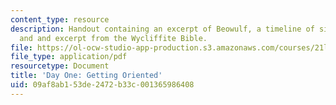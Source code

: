 ```yaml
---
content_type: resource
description: Handout containing an excerpt of Beowulf, a timeline of significant dates,
  and and excerpt from the Wycliffite Bible.
file: https://ol-ocw-studio-app-production.s3.amazonaws.com/courses/21l-460-medieval-literature-love-sex-and-marriage-spring-2015/09af8ab153de2472b33c001365986408_MIT21L_460S15_Handout.pdf
file_type: application/pdf
resourcetype: Document
title: 'Day One: Getting Oriented'
uid: 09af8ab1-53de-2472-b33c-001365986408
---
```

